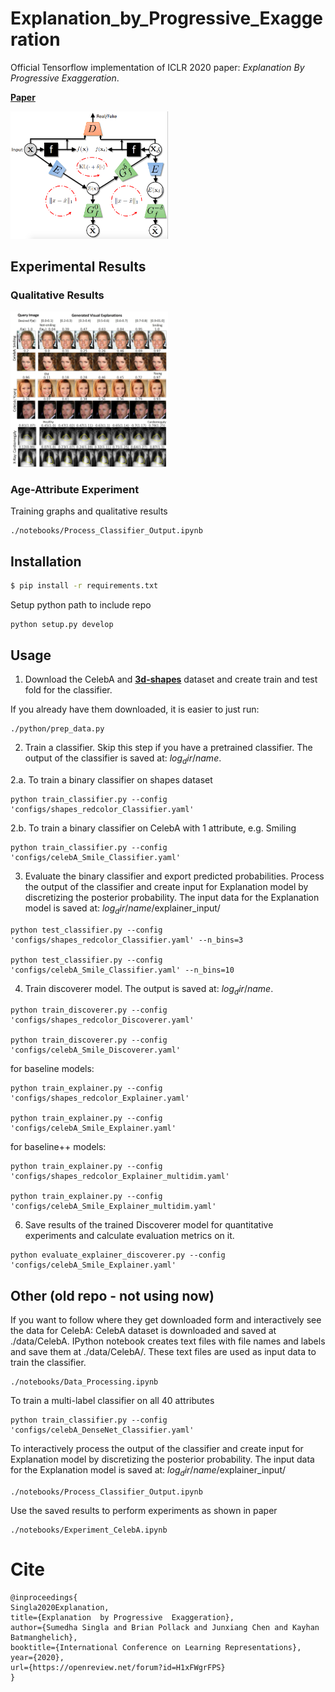 # Explanation_by_Progressive_Exaggeration
Official Tensorflow implementation of ICLR 2020 paper: *Explanation By Progressive Exaggeration*.

[**Paper**](https://openreview.net/forum?id=H1xFWgrFPS)

<img src="./imgs/Model.png" height="50%" width="50%" >

## Experimental Results

### Qualitative Results
<img src="./imgs/Quality.jpg" height="50%" width="50%" >


### Age-Attribute Experiment
Training graphs and qualitative results
```
./notebooks/Process_Classifier_Output.ipynb
```

## Installation
```bash
$ pip install -r requirements.txt
```


Setup python path to include repo
```
python setup.py develop
```

## Usage
1. Download the CelebA and [**3d-shapes**](https://github.com/deepmind/3d-shapes) dataset and create train and test fold for the classifier. 

If you already have them downloaded, it is easier to just run:
```
./python/prep_data.py
```

2. Train a classifier. Skip this step if you have a pretrained classifier. The output of the classifier is saved at: $log_dir$/$name$. 

2.a. To train a binary classifier on shapes dataset
```
python train_classifier.py --config 'configs/shapes_redcolor_Classifier.yaml'
```
2.b. To train a binary classifier on CelebA with 1 attribute, e.g. Smiling
```
python train_classifier.py --config 'configs/celebA_Smile_Classifier.yaml'
```

3. Evaluate the binary classifier and export predicted probabilities. 
Process the output of the classifier and create input for Explanation model by discretizing the posterior probability.
The input data for the Explanation model is saved at: $log_dir$/$name$/explainer_input/
```
python test_classifier.py --config 'configs/shapes_redcolor_Classifier.yaml' --n_bins=3

python test_classifier.py --config 'configs/celebA_Smile_Classifier.yaml' --n_bins=10
```

4. Train discoverer model. The output is saved at: $log_dir$/$name$.

```
python train_discoverer.py --config 'configs/shapes_redcolor_Discoverer.yaml'

python train_discoverer.py --config 'configs/celebA_Smile_Discoverer.yaml'
```

for baseline models:

```
python train_explainer.py --config 'configs/shapes_redcolor_Explainer.yaml'

python train_explainer.py --config 'configs/celebA_Smile_Explainer.yaml'
```

for baseline++ models:

```
python train_explainer.py --config 'configs/shapes_redcolor_Explainer_multidim.yaml'

python train_explainer.py --config 'configs/celebA_Smile_Explainer_multidim.yaml'
```

6. Save results of the trained Discoverer model for quantitative experiments and calculate evaluation metrics on it.
```
python evaluate_explainer_discoverer.py --config 'configs/celebA_Smile_Explainer.yaml'
```


## Other (old repo - not using now)
If you want to follow where they get downloaded form and interactively see the data for CelebA: CelebA dataset is downloaded and saved at ./data/CelebA. IPython notebook creates text files with file names and labels and save them at ./data/CelebA/. These text files are used as input data to train the classifier.
```
./notebooks/Data_Processing.ipynb
```

To train a multi-label classifier on all 40 attributes
```
python train_classifier.py --config 'configs/celebA_DenseNet_Classifier.yaml'
```

To interactively process the output of the classifier and create input for Explanation model by discretizing the posterior probability.
The input data for the Explanation model is saved at: $log_dir$/$name$/explainer_input/
```
./notebooks/Process_Classifier_Output.ipynb
```

Use the saved results to perform experiments as shown in paper
```
./notebooks/Experiment_CelebA.ipynb 
```

# Cite

```
@inproceedings{
Singla2020Explanation,
title={Explanation  by Progressive  Exaggeration},
author={Sumedha Singla and Brian Pollack and Junxiang Chen and Kayhan Batmanghelich},
booktitle={International Conference on Learning Representations},
year={2020},
url={https://openreview.net/forum?id=H1xFWgrFPS}
}
```
